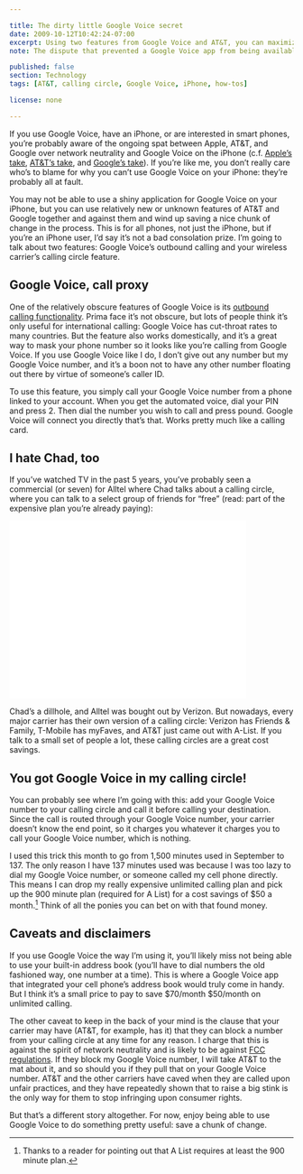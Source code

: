 ```yaml
---

title: The dirty little Google Voice secret
date: 2009-10-12T10:42:24-07:00
excerpt: Using two features from Google Voice and AT&T, you can maximize your Google Voice usage on an iPhone (or any other iPhone) in spite of the public bickering between Apple and Google.
note: The dispute that prevented a Google Voice app from being available on iOS was eventually resolved. Additionally, iOS 4 added support for sending and receiving VoIP calls, obviating the need for this workaround.

published: false
section: Technology
tags: [AT&T, calling circle, Google Voice, iPhone, how-tos]

license: none

---
```


If you use Google Voice, have an iPhone, or are interested in smart phones, you’re probably aware of the ongoing spat between Apple, AT&T, and Google over network neutrality and Google Voice on the iPhone (c.f. [Apple’s take][1], [AT&T’s take][2], and [Google’s take][3]). If you’re like me, you don’t really care who’s to blame for why you can’t use Google Voice on your iPhone: they’re probably all at fault.

You may not be able to use a shiny application for Google Voice on your iPhone, but you can use relatively new or unknown features of AT&T and Google together and against them and wind up saving a nice chunk of change in the process. This is for all phones, not just the iPhone, but if you’re an iPhone user, I’d say it’s not a bad consolation prize. I’m going to talk about two features: Google Voice’s outbound calling and your wireless carrier’s calling circle feature.

## Google Voice, call proxy

One of the relatively obscure features of Google Voice is its [outbound calling functionality][4]. Prima face it’s not obscure, but lots of people think it’s only useful for international calling: Google Voice has cut-throat rates to many countries. But the feature also works domestically, and it’s a great way to mask your phone number so it looks like you’re calling from Google Voice. If you use Google Voice like I do, I don’t give out any number but my Google Voice number, and it’s a boon not to have any other number floating out there by virtue of someone’s caller ID.

To use this feature, you simply call your Google Voice number from a phone linked to your account. When you get the automated voice, dial your PIN and press 2. Then dial the number you wish to call and press pound. Google Voice will connect you directly that’s that. Works pretty much like a calling card.

## I hate Chad, too

If you’ve watched TV in the past 5 years, you’ve probably seen a commercial (or seven) for Alltel where Chad talks about a calling circle, where you can talk to a select group of friends for “free” (read: part of the expensive plan you’re already paying):

<iframe width="420" height="315" src="//www.youtube-nocookie.com/embed/o1jfofjPtEY?rel=0" frameborder="0" allowfullscreen></iframe>

Chad’s a dillhole, and Alltel was bought out by Verizon. But nowadays, every major carrier has their own version of a calling circle: Verizon has Friends & Family, T-Mobile has myFaves, and AT&T just came out with A-List. If you talk to a small set of people a lot, these calling circles are a great cost savings.

## You got Google Voice in my calling circle!

You can probably see where I’m going with this: add your Google Voice number to your calling circle and call it before calling your destination. Since the call is routed through your Google Voice number, your carrier doesn’t know the end point, so it charges you whatever it charges you to call your Google Voice number, which is nothing.

I used this trick this month to go from 1,500 minutes used in September to 137. The only reason I have 137 minutes used was because I was too lazy to dial my Google Voice number, or someone called my cell phone directly. This means I can drop my really expensive unlimited calling plan and pick up the 900 minute plan (required for A List) for a cost savings of $50 a month.[^1] Think of all the ponies you can bet on with that found money.

## Caveats and disclaimers

If you use Google Voice the way I’m using it, you’ll likely miss not being able to use your built-in address book (you’ll have to dial numbers the old fashioned way, one number at a time). This is where a Google Voice app that integrated your cell phone’s address book would truly come in handy. But I think it’s a small price to pay to save $70/month $50/month on unlimited calling.

The other caveat to keep in the back of your mind is the clause that your carrier may have (AT&T, for example, has it) that they can block a number from your calling circle at any time for any reason. I charge that this is against the spirit of network neutrality and is likely to be against [FCC regulations][5]. If they block my Google Voice number, I will take AT&T to the mat about it, and so should you if they pull that on your Google Voice number. AT&T and the other carriers have caved when they are called upon unfair practices, and they have repeatedly shown that to raise a big stink is the only way for them to stop infringing upon consumer rights.

But that’s a different story altogether. For now, enjoy being able to use Google Voice to do something pretty useful: save a chunk of change.

[^1]: Thanks to a reader for pointing out that A List requires at least the 900 minute plan.

[1]: http://www.techcrunch.com/2009/08/21/apples-response-to-the-fcc-we-didnt-reject-the-google-voice-app-were-still-looking-at-it/ "Apple’s Response To The FCC: We Didn’t Reject The Google Voice App, We’re Still Looking At It"
[2]: http://techcrunch.com/2009/08/21/att-to-fcc-we-did-not-block-the-google-voice-app-on-the-iphone/ "AT&T To FCC: We Did Not Block The Google Voice App On The iPhone"
[3]: http://techcrunch.com/2009/09/18/google-reveals-full-fcc-response-directly-contradicts-apple-on-google-voice-rejection/ "Google Reveals Full FCC Response, Directly Contradicts Apple On Google Voice Rejection"
[4]: http://www.youtube.com/watch?v=sHIWUw6cf1U "Google Voice - Place calls"
[5]: http://webtrends.about.com/b/2009/09/21/fcc-aiming-for-net-neutrality.htm "FCC Aiming For Net Neutrality"
